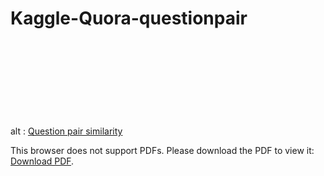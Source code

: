 # Kaggle-Quora-questionpair

<object data="https://github.com/quang2705/Kaggle-Quora-questionpair/blob/master/Question_pair_similarity.pdf" type="application/pdf" width="300" height="200">
  alt : <a href="https://github.com/quang2705/Kaggle-Quora-questionpair/blob/master/Question_pair_similarity.pdf">Question pair similarity</a>
</object>


<object data="https://github.com/quang2705/Kaggle-Quora-questionpair/blob/master/Question_pair_similarity.pdf" type="application/pdf" width="700px" height="700px">
    <embed src="https://github.com/quang2705/Kaggle-Quora-questionpair/blob/master/Question_pair_similarity.pdf">
        <p>This browser does not support PDFs. Please download the PDF to view it: <a href="https://github.com/quang2705/Kaggle-Quora-questionpair/blob/master/Question_pair_similarity.pdf">Download PDF</a>.</p>
    </embed>
</object>
